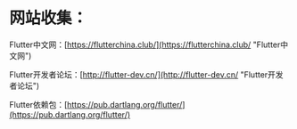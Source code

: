 # 网站收集：
Flutter中文网：[https://flutterchina.club/](https://flutterchina.club/ "Flutter中文网")

Flutter开发者论坛：[http://flutter-dev.cn/](http://flutter-dev.cn/ "Flutter开发者论坛")

Flutter依赖包：[https://pub.dartlang.org/flutter/](https://pub.dartlang.org/flutter/)

